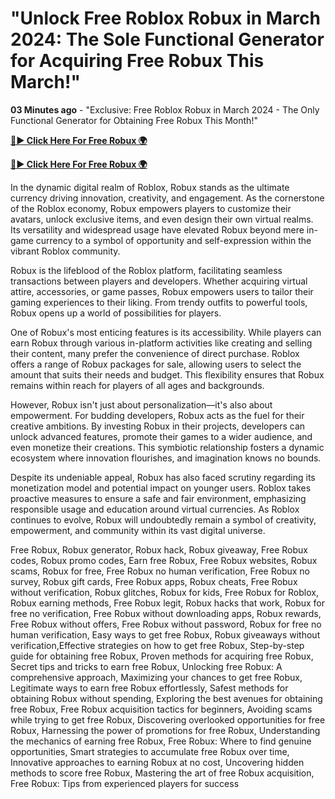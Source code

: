 # "Unlock Free Roblox Robux in March 2024: The Sole Functional Generator for Acquiring Free Robux This March!"

**03 Minutes ago** - "Exclusive: Free Roblox Robux in March 2024 - The Only Functional Generator for Obtaining Free Robux This Month!"

[**🔴► Click Here For Free Robux 🌍**](https://jimaddadel.github.io/roblox)

[**🔴► Click Here For Free Robux 🌍**](https://jimaddadel.github.io/roblox)
 
In the dynamic digital realm of Roblox, Robux stands as the ultimate currency driving innovation, creativity, and engagement. As the cornerstone of the Roblox economy, Robux empowers players to customize their avatars, unlock exclusive items, and even design their own virtual realms. Its versatility and widespread usage have elevated Robux beyond mere in-game currency to a symbol of opportunity and self-expression within the vibrant Roblox community.

Robux is the lifeblood of the Roblox platform, facilitating seamless transactions between players and developers. Whether acquiring virtual attire, accessories, or game passes, Robux empowers users to tailor their gaming experiences to their liking. From trendy outfits to powerful tools, Robux opens up a world of possibilities for players.

One of Robux's most enticing features is its accessibility. While players can earn Robux through various in-platform activities like creating and selling their content, many prefer the convenience of direct purchase. Roblox offers a range of Robux packages for sale, allowing users to select the amount that suits their needs and budget. This flexibility ensures that Robux remains within reach for players of all ages and backgrounds.

However, Robux isn't just about personalization—it's also about empowerment. For budding developers, Robux acts as the fuel for their creative ambitions. By investing Robux in their projects, developers can unlock advanced features, promote their games to a wider audience, and even monetize their creations. This symbiotic relationship fosters a dynamic ecosystem where innovation flourishes, and imagination knows no bounds.

Despite its undeniable appeal, Robux has also faced scrutiny regarding its monetization model and potential impact on younger users. Roblox takes proactive measures to ensure a safe and fair environment, emphasizing responsible usage and education around virtual currencies. As Roblox continues to evolve, Robux will undoubtedly remain a symbol of creativity, empowerment, and community within its vast digital universe.

Free Robux, Robux generator, Robux hack, Robux giveaway, Free Robux codes, Robux promo codes, Earn free Robux, Free Robux websites, Robux scams, Robux for free, Free Robux no human verification, Free Robux no survey, Robux gift cards, Free Robux apps, Robux cheats, Free Robux without verification, Robux glitches, Robux for kids, Free Robux for Roblox, Robux earning methods, Free Robux legit, Robux hacks that work, Robux for free no verification, Free Robux without downloading apps, Robux rewards, Free Robux without offers, Free Robux without password, Robux for free no human verification, Easy ways to get free Robux, Robux giveaways without verification,Effective strategies on how to get free Robux, Step-by-step guide for obtaining free Robux, Proven methods for acquiring free Robux, Secret tips and tricks to earn free Robux, Unlocking free Robux: A comprehensive approach, Maximizing your chances to get free Robux, Legitimate ways to earn free Robux effortlessly, Safest methods for obtaining Robux without spending, Exploring the best avenues for obtaining free Robux, Free Robux acquisition tactics for beginners, Avoiding scams while trying to get free Robux, Discovering overlooked opportunities for free Robux, Harnessing the power of promotions for free Robux, Understanding the mechanics of earning free Robux, Free Robux: Where to find genuine opportunities, Smart strategies to accumulate free Robux over time, Innovative approaches to earning Robux at no cost, Uncovering hidden methods to score free Robux, Mastering the art of free Robux acquisition, Free Robux: Tips from experienced players for success
